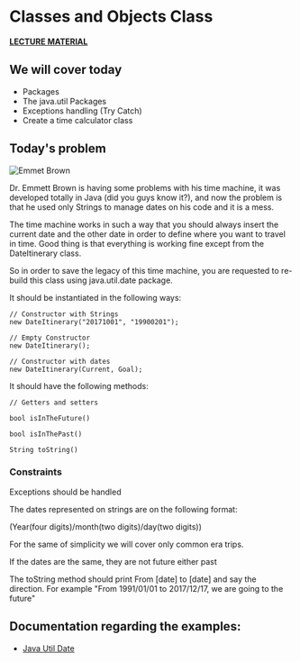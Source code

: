 # Classes and Objects Class

**[LECTURE MATERIAL](http://kitlei.web.elte.hu/segedanyagok/foliak/java/en-java-bsc/02object-orientation.pdf)**

## We will cover today

* Packages
* The java.util Packages
* Exceptions handling (Try Catch)
* Create a time calculator class


## Today's problem
![Emmet Brown](https://carboncostume.com/wordpress/wp-content/uploads/2013/03/docbrown.jpg)

Dr. Emmett Brown is having some problems with his time machine, it was developed totally in Java (did you guys know it?), and now the problem is that he used only Strings to manage dates on his code and it is a mess.

The time machine works in such a way that you should always insert the current date and the other date in order to define where you want to travel in time. Good thing is that everything is working fine except from the DateItinerary class.

So in order to save the legacy of this time machine, you are requested to re-build this class using java.util.date package.

It should be instantiated in the following ways:

    // Constructor with Strings
    new DateItinerary("20171001", "19900201");

    // Empty Constructor
    new DateItinerary();

    // Constructor with dates
    new DateItinerary(Current, Goal);

It should have the following methods:

    // Getters and setters

    bool isInTheFuture()

    bool isInThePast()

    String toString()

### Constraints

Exceptions should be handled

The dates represented on strings are on the following format:

(Year(four digits)/month(two digits)/day(two digits))

For the same of simplicity we will cover only common era trips.

If the dates are the same, they are not future either past

The toString method should print From [date] to [date] and say the direction. For example "From 1991/01/01 to 2017/12/17, we are going to the future"


## Documentation regarding the examples:
* [Java Util Date](https://docs.oracle.com/javase/6/docs/api/java/util/Date.html)
